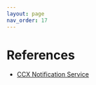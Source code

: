 ```yaml
---
layout: page
nav_order: 17
---
```


# References

* [CCX Notification Service](https://github.com/RedHatInsights/ccx-notification-service/)
